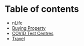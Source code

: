 # Table of contents

* [nLife](README.md)
* [Buying Property](buying-property.md)
* [COVID Test Centres](covid-test-centres.md)
* [Travel](travel.md)


